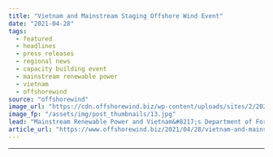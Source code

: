 ```yaml
---
title: "Vietnam and Mainstream Staging Offshore Wind Event"
date: "2021-04-28"
tags: 
  - featured
  - headlines
  - press releases
  - regional news
  - capacity building event
  - mainstream renewable power
  - vietnam
  - offshorewind
source: "offshorewind"
image_url: "https://cdn.offshorewind.biz/wp-content/uploads/sites/2/2021/04/28151002/Vietnam-and-Mainstream-Staging-Offshore-Wind-Event.jpg"
image_fp: "/assets/img/post_thumbnails/13.jpg"
lead: "Mainstream Renewable Power and Vietnam&#8217;s Department of Foreign Affairs for Provinces have signed a"
article_url: "https://www.offshorewind.biz/2021/04/28/vietnam-and-mainstream-staging-offshore-wind-event/"
---
```


---
